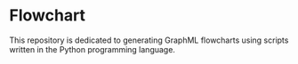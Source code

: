# Flowchart
This repository is dedicated to generating GraphML flowcharts using scripts written in the Python programming language.